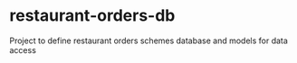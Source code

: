 # restaurant-orders-db
Project to define restaurant orders schemes database and models for data access 
